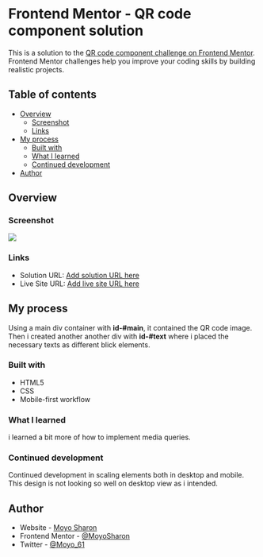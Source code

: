 # Frontend Mentor - QR code component solution

This is a solution to the [QR code component challenge on Frontend Mentor](https://www.frontendmentor.io/challenges/qr-code-component-iux_sIO_H). Frontend Mentor challenges help you improve your coding skills by building realistic projects. 

## Table of contents

- [Overview](#overview)
  - [Screenshot](#screenshot)
  - [Links](#links)
- [My process](#my-process)
  - [Built with](#built-with)
  - [What I learned](#what-i-learned)
  - [Continued development](#continued-development)
- [Author](#author)

## Overview

### Screenshot

![](./screenshot.jpg)



### Links

- Solution URL: [Add solution URL here](https://your-solution-url.com)
- Live Site URL: [Add live site URL here](https://your-live-site-url.com)

## My process
Using a main div container with **id-#main**, it contained the QR code image. Then i created another another div with **id-#text** where i placed the necessary texts as different blick elements.

### Built with

- HTML5
- CSS
- Mobile-first workflow



### What I learned

i learned a bit more of how to implement media queries.


### Continued development
Continued development in scaling elements both in desktop and mobile. This design is not looking so well on desktop view as i intended.




## Author

- Website - [Moyo Sharon](https://github.com/MoyoSharon)
- Frontend Mentor - [@MoyoSharon](https://www.frontendmentor.io/profile/MoyoSharon)
- Twitter - [@Moyo_61](https://www.twitter.com/moyo_61)


